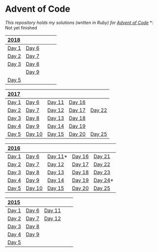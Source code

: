 # Advent of Code
_This repository holds my solutions (written in Ruby) for [Advent of Code](http://adventofcode.com)_
\*: Not yet finished

| [2018](2018) | | | | |
| :--- | :--- | :--- | :--- | :--- |
| [Day 1](2018/day01) | [Day 6](2018/day06) | | | |
| [Day 2](2018/day02) | [Day 7](2018/day07) | | | |
| [Day 3](2018/day03) | [Day 8](2018/day08) | | | |
|  | [Day 9](2018/day09) | | | |
| [Day 5](2018/day05) | | | | |

| [2017](2017) | | | | |
| :--- | :--- | :--- | :--- | :--- |
| [Day 1](2017/day01) | [Day 6](2017/day06) | [Day 11](2017/day11) | [Day 16](2017/day16) | |
| [Day 2](2017/day02) | [Day 7](2017/day07) | [Day 12](2017/day12) | [Day 17](2017/day17) | [Day 22](2017/day22) |
| [Day 3](2017/day03) | [Day 8](2017/day08) | [Day 13](2017/day13) | [Day 18](2017/day18) | |
| [Day 4](2017/day04) | [Day 9](2017/day09) | [Day 14](2017/day14) | [Day 19](2017/day19) | |
| [Day 5](2017/day05) | [Day 10](2017/day10) | [Day 15](2017/day15) | [Day 20](2017/day20) | [Day 25](2017/day25) |


| [2016](2016) | | | | |
| :--- | :--- | :--- | :--- | :--- |
| [Day 1](2016/day01) | [Day 6](2016/day06) | [Day 11](2016/day11)* | [Day 16](2016/day16) | [Day 21](2016/day21) |
| [Day 2](2016/day02) | [Day 7](2016/day07) | [Day 12](2016/day12) | [Day 17](2016/day17) | [Day 22](2016/day22) |
| [Day 3](2016/day03) | [Day 8](2016/day08) | [Day 13](2016/day13) | [Day 18](2016/day18) | [Day 23](2016/day23) |
| [Day 4](2016/day04) | [Day 9](2016/day09) | [Day 14](2016/day14) | [Day 19](2016/day19) | [Day 24](2016/day24)* |
| [Day 5](2016/day05) | [Day 10](2016/day10) | [Day 15](2016/day15) | [Day 20](2016/day20) | [Day 25](2016/day25) |

| [2015](2015) | | | | |
| :--- | :--- | :--- | :--- | :--- |
| [Day 1](2015/day01) | [Day 6](2015/day06) | [Day 11](2015/day11) | | |
| [Day 2](2015/day02) | [Day 7](2015/day07) | [Day 12](2015/day12) | | |
| [Day 3](2015/day03) | [Day 8](2015/day08) | | | |
| [Day 4](2015/day04) | [Day 9](2015/day09) | | | |
| [Day 5](2015/day05) | | | | |
